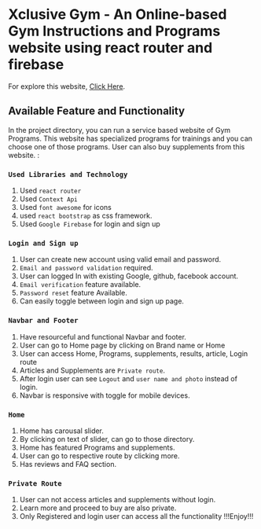 # Xclusive Gym - An Online-based Gym Instructions and Programs website using react router and firebase

For explore this website, [Click Here]().

## Available Feature and Functionality

In the project directory, you can run a service based website of Gym Programs. This website has specialized programs for trainings and you can choose one of those programs. User can also buy supplements from this website. :

### `Used Libraries and Technology`

1. Used `react router`
2. Used `Context Api`
3. Used `font awesome` for icons
4. used `react bootstrap` as css framework.
5. Used `Google Firebase` for login and sign up


### `Login and Sign up`
1. User can create new account using valid email and password.
2. `Email and password validation` required.
3. User can logged In with existing Google, github, facebook account.
4. `Email verification` feature available.
5. `Password reset` feature Available.
6. Can easily toggle between login and sign up page.
### `Navbar and Footer`
1. Have resourceful and functional Navbar and footer.
2. User can go to Home page by clicking on Brand name or Home
3. User can access Home, Programs, supplements, results, article, Login route
4. Articles and Supplements are `Private route`.
5. After login user can see `Logout` and `user name and photo` instead of login.
6. Navbar is responsive with toggle for mobile devices.
### `Home`
1. Home has carousal slider.
2. By clicking on text of slider, can go to those directory.
3. Home has featured Programs and supplements.
4. User can go to respective route by clicking more.
5. Has reviews and FAQ section.
### `Private Route`
1. User can not access articles and supplements without login.
2. Learn more and proceed to buy are also private.
3. Only Registered and login user can access all the functionality
!!!Enjoy!!!


